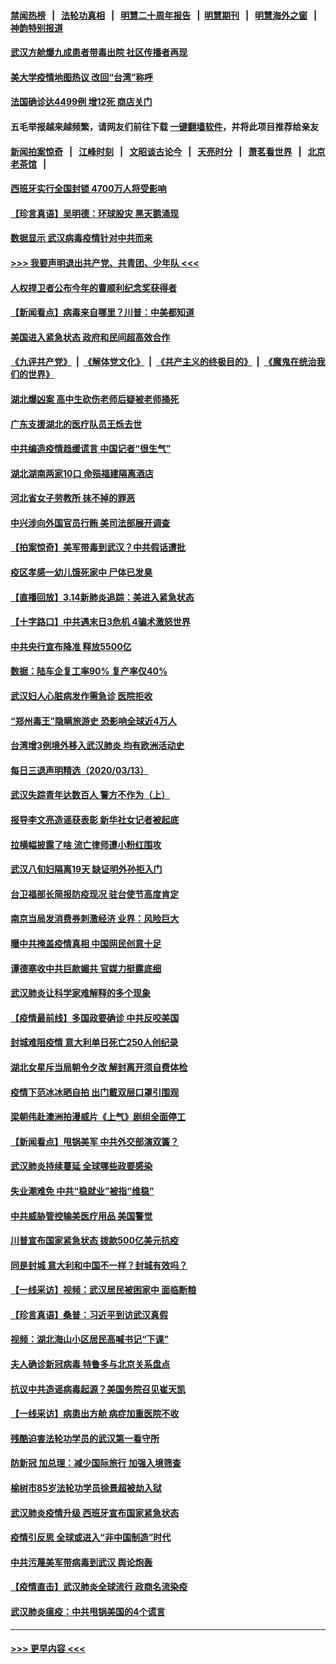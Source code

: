 #### [禁闻热榜](热点新闻.md?=0)  &nbsp;&nbsp;|&nbsp;&nbsp; [法轮功真相](https://github.com/gfw-breaker/truth/blob/master/README.md?=0) &nbsp;&nbsp;|&nbsp;&nbsp; [明慧二十周年报告](https://github.com/gfw-breaker/mh-reports/blob/master/README.md?=0) &nbsp;&nbsp;|&nbsp;&nbsp;[明慧期刊](https://github.com/gfw-breaker/mh-qikan) &nbsp;&nbsp;|&nbsp;&nbsp; [明慧海外之窗](https://github.com/gfw-breaker/mh-news/blob/master/README.md?=0) &nbsp;&nbsp;|&nbsp;&nbsp; [神韵特别报道](https://github.com/gfw-breaker/mh-news/blob/master/shenyun.md?=0)
#### [武汉方舱爆九成患者带毒出院 社区传播者再现](../pages/nsc413/n11940407.md?t=03150802) 
#### [美大学疫情地图热议 改回“台湾”称呼](../pages/nsc413/n11940365.md?t=03150802) 
#### [法国确诊达4499例 增12死 商店关门](../pages/nsc413/n11940834.md?t=03150802) 
#### 五毛举报越来越频繁，请网友们前往下载 [一键翻墙软件](https://github.com/gfw-breaker/ssr-accounts)，并将此项目推荐给亲友
#### [新闻拍案惊奇](https://github.com/gfw-breaker/banned-news/blob/master/pages/link4.md) &nbsp;&nbsp;|&nbsp;&nbsp; [江峰时刻](https://github.com/gfw-breaker/banned-news/blob/master/pages/link4.md) &nbsp;&nbsp;|&nbsp;&nbsp; [文昭谈古论今](https://github.com/gfw-breaker/banned-news/blob/master/pages/link4.md) &nbsp;&nbsp;|&nbsp;&nbsp; [天亮时分](https://github.com/gfw-breaker/banned-news/blob/master/pages/link4.md) &nbsp;&nbsp;|&nbsp;&nbsp; [萧茗看世界](https://github.com/gfw-breaker/banned-news/blob/master/pages/link4.md) &nbsp;&nbsp;|&nbsp;&nbsp; [北京老茶馆](https://github.com/gfw-breaker/banned-news/blob/master/pages/link4.md) &nbsp;&nbsp;|&nbsp;&nbsp; 
#### [西班牙实行全国封锁 4700万人将受影响](../pages/nsc413/n11940852.md?t=03150802) 
#### [【珍言真语】吴明德：环球股灾 黑天鹅涌现](../pages/nsc413/n11940772.md?t=03150802) 
#### [数据显示 武汉病毒疫情针对中共而来](../pages/nsc413/n11940697.md?t=03150802) 
#### [>>> 我要声明退出共产党、共青团、少年队 <<<](https://github.com/begood0513/goodnews/blob/master/quit/letter.md) 
#### [人权捍卫者公布今年的曹顺利纪念奖获得者](../pages/nsc413/n11940787.md?t=03150802) 
#### [【新闻看点】病毒来自哪里？川普：中美都知道](../pages/nsc413/n11940769.md?t=03150802) 
#### [美国进入紧急状态 政府和民间超高效合作](../pages/nsc413/n11940720.md?t=03150802) 
#### [《九评共产党》](https://github.com/begood0513/9ping.md/blob/master/README.md) &nbsp;|&nbsp; [《解体党文化》](../../../../jtdwh.md/blob/master/README.md)  &nbsp;|&nbsp; [《共产主义的终极目的》](../../../../gczydzjmd.md/blob/master/README.md) &nbsp;|&nbsp; [《魔鬼在统治我们的世界》](../../../../mgztzwmdsj.md/blob/master/README.md) 
#### [湖北爆凶案 高中生砍伤老师后疑被老师捅死](../pages/nsc413/n11940645.md?t=03150802) 
#### [广东支援湖北的医疗队员王烁去世](../pages/nsc413/n11940455.md?t=03150802) 
#### [中共编造疫情趋缓谎言 中国记者“很生气”](../pages/nsc413/n11940605.md?t=03150802) 
#### [湖北湖南两家10口 命殒福建隔离酒店](../pages/nsc413/n11940419.md?t=03150802) 
#### [河北省女子劳教所 抹不掉的罪恶](../pages/nsc413/n11936074.md?t=03150802) 
#### [中兴涉向外国官员行贿 美司法部展开调查](../pages/nsc413/n11940378.md?t=03150802) 
#### [【拍案惊奇】美军带毒到武汉？中共假话遭批](../pages/nsc413/n11939240.md?t=03150802) 
#### [疫区孝感一幼儿饿死家中 尸体已发臭](../pages/nsc413/n11940124.md?t=03150802) 
#### [【直播回放】3.14新肺炎追踪：美进入紧急状态](../pages/nsc413/n11940229.md?t=03150802) 
#### [【十字路口】中共遇末日3危机 4骗术激怒世界](../pages/nsc413/n11939218.md?t=03150802) 
#### [中共央行宣布降准 释放5500亿](../pages/nsc413/n11939601.md?t=03150802) 
#### [数据：陆车企复工率90% 复产率仅40%](../pages/nsc413/n11939936.md?t=03150802) 
#### [武汉妇人心脏病发作需急诊 医院拒收](../pages/nsc413/n11939919.md?t=03150802) 
#### [“郑州毒王”隐瞒旅游史 恐影响全球近4万人](../pages/nsc413/n11940024.md?t=03150802) 
#### [台湾增3例境外移入武汉肺炎 均有欧洲活动史](../pages/nsc413/n11939939.md?t=03150802) 
#### [每日三退声明精选（2020/03/13）](../pages/nsc413/n11940013.md?t=03150802) 
#### [武汉失踪青年达数百人 警方不作为（上）](../pages/nsc413/n11939304.md?t=03150802) 
#### [报导李文亮造谣获表彰 新华社女记者被起底](../pages/nsc413/n11939689.md?t=03150802) 
#### [拉横幅披露了啥 流亡律师遭小粉红围攻](../pages/nsc413/n11939635.md?t=03150802) 
#### [武汉八旬妇隔离19天 缺证明外孙拒入门](../pages/nsc413/n11939610.md?t=03150802) 
#### [台卫福部长简报防疫现况 驻台使节高度肯定](../pages/nsc413/n11939596.md?t=03150802) 
#### [南京当局发消费券刺激经济 业界：风险巨大](../pages/nsc413/n11939302.md?t=03150802) 
#### [曝中共掩盖疫情真相 中国网民创意十足](../pages/nsc413/n11939039.md?t=03150802) 
#### [谭德塞收中共巨款媚共 官媒力挺露底细](../pages/nsc413/n11939007.md?t=03150802) 
#### [武汉肺炎让科学家难解释的多个现象](../pages/nsc413/n11938553.md?t=03150802) 
#### [【疫情最前线】多国政要确诊 中共反咬美国](../pages/nsc413/n11938734.md?t=03150802) 
#### [封城难阻疫情 意大利单日死亡250人创纪录](../pages/nsc413/n11939185.md?t=03150802) 
#### [湖北女星斥当局朝令夕改 解封离开须自费体检](../pages/nsc413/n11938864.md?t=03150802) 
#### [疫情下范冰冰晒自拍 出门戴双层口罩引围观](../pages/nsc413/n11938952.md?t=03150802) 
#### [梁朝伟赴澳洲拍漫威片《上气》剧组全面停工](../pages/nsc413/n11938685.md?t=03150802) 
#### [【新闻看点】甩锅美军 中共外交部演双簧？](../pages/nsc413/n11938828.md?t=03150802) 
#### [武汉肺炎持续蔓延 全球哪些政要感染](../pages/nsc413/n11938672.md?t=03150802) 
#### [失业潮难免 中共“稳就业”被指“维稳”](../pages/nsc413/n11938974.md?t=03150802) 
#### [中共威胁管控输美医疗用品 美国警觉](../pages/nsc413/n11938602.md?t=03150802) 
#### [川普宣布国家紧急状态 拨款500亿美元抗疫](../pages/nsc413/n11939032.md?t=03150802) 
#### [同是封城 意大利和中国不一样？封城有效吗？](../pages/nsc413/n11938855.md?t=03150802) 
#### [【一线采访】视频：武汉居民被困家中 面临断粮](../pages/nsc413/n11938946.md?t=03150802) 
#### [【珍言真语】桑普：习近平到访武汉真假](../pages/nsc413/n11938896.md?t=03150802) 
#### [视频：湖北海山小区居民高喊书记“下课”](../pages/nsc413/n11938914.md?t=03150802) 
#### [夫人确诊新冠病毒 特鲁多与北京关系盘点](../pages/nsc413/n11938748.md?t=03150802) 
#### [抗议中共造谣病毒起源？美国务院召见崔天凯](../pages/nsc413/n11938747.md?t=03150802) 
#### [【一线采访】病患出方舱 病症加重医院不收](../pages/nsc413/n11938627.md?t=03150802) 
#### [残酷迫害法轮功学员的武汉第一看守所](../pages/nsc413/n11935225.md?t=03150802) 
#### [防新冠 加总理：减少国际旅行 加强入境筛查](../pages/nsc413/n11938771.md?t=03150802) 
#### [榆树市85岁法轮功学员徐景超被劫入狱](../pages/nsc413/n11937879.md?t=03150802) 
#### [武汉肺炎疫情升级 西班牙宣布国家紧急状态](../pages/nsc413/n11938701.md?t=03150802) 
#### [疫情引反思 全球或进入“非中国制造”时代](../pages/nsc413/n11938632.md?t=03150802) 
#### [中共污蔑美军带病毒到武汉 舆论炮轰](../pages/nsc413/n11938582.md?t=03150802) 
#### [【疫情直击】武汉肺炎全球流行 政商名流染疫](../pages/nsc413/n11938345.md?t=03150802) 
#### [武汉肺炎瘟疫：中共甩锅美国的4个谎言](../pages/nsc413/n11938370.md?t=03150802) 

----
#### [ >>> 更早内容 <<< ](../indexes/nsc413-earlier.md)
